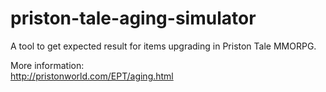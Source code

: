 # priston-tale-aging-simulator

A tool to get expected result for items upgrading in Priston Tale MMORPG.

More information:<br/>
http://pristonworld.com/EPT/aging.html

